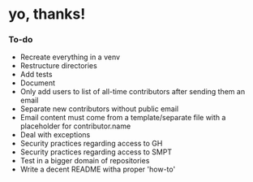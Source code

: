 # yo, thanks!

### To-do
- Recreate everything in a venv
- Restructure directories
- Add tests
- Document
- Only add users to list of all-time contributors after sending them an email
- Separate new contributors without public email
- Email content must come from a template/separate file with a placeholder for contributor.name
- Deal with exceptions
- Security practices regarding access to GH
- Security practices regarding access to SMPT
- Test in a bigger domain of repositories
- Write a decent README witha  proper 'how-to'
